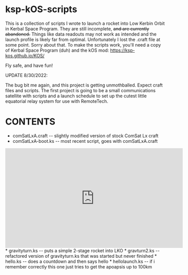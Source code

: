# ksp-kOS-scripts

This is a collection of scripts I wrote to launch a rocket into Low Kerbin Orbit in Kerbal Space Program. They are still incomplete, ~~and are currently abandoned.~~ Things like data readouts may not work as intended and the launch profile is likely far from optimal. Unfortunately I lost the .craft file at some point. Sorry about that. To make the scripts work, you'll need a copy of Kerbal Space Program (duh) and the kOS mod: https://ksp-kos.github.io/KOS/

Fly safe, and have fun!

UPDATE 8/30/2022:

The bug bit me again, and this project is getting unmothballed. Expect craft files and scripts. The first project is going to be a small communications satellite with scripts and a launch schedule to set up the cutest little equatorial relay system for use with RemoteTech.

CONTENTS
========
* comSatLxA.craft   -- slightly modified version of stock ComSat Lx craft
* comSatLxA-boot.ks -- most recent script, goes with comSatLxA.craft
<iframe width="560" height="315" src="https://www.youtube.com/embed/v4bVrRcbPKo" title="YouTube video player" frameborder="0" allow="accelerometer; autoplay; clipboard-write; encrypted-media; gyroscope; picture-in-picture" allowfullscreen></iframe>
* gravityturn.ks    -- puts a simple 2-stage rocket into LKO
* gravturn2.ks      -- refactored version of gravityturn.ks that was started but never finished
* hello.ks          -- does a countdown and then says hello
* hellolaunch.ks    -- if i remember correctly this one just tries to get the apoapsis up to 100km
